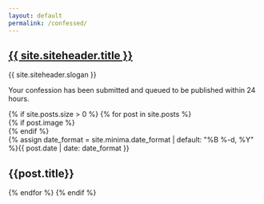 ```yaml
---
layout: default
permalink: /confessed/
---
```


<div class="container">
  <section class="siteheader" data-aos="fade-up" data-aos-easing="ease-out-quad" data-aos-duration="700">
    <div class="siteheader__inner">
      <h1 class="siteheader__title"><a href="{{ site.url }}" title="Home">{{ site.siteheader.title }}</a></h1>
      <p class="siteheader__slogan">{{ site.siteheader.slogan }}</p>
      <div class="confessed__submitted">
        <p>Your confession has been submitted and queued to be published within 24 hours.</p>
      </div>     
    </div>
  </section>
</div>

<div class="container">
  {% if site.posts.size > 0 %}
    {% for post in site.posts %}
    <div class="confession" data-aos="fade-up" data-aos-easing="ease-out-quad" data-aos-duration="800">
      {% if post.image %}
      <div class="confession__image-box">
        <a href="{{post.url | prepend: site.baseurl}}" class="confession__image" style="background-image: url({{site.baseurl}}{{post.image}})"></a>
      </div>
      {% endif %}
      <div class="confession__content">
        <div class="confession__meta">
          <span class="confession__date"><time datetime="{{ post.date | date_to_xmlschema }}">{% assign date_format = site.minima.date_format | default: "%B %-d, %Y" %}{{ post.date | date: date_format }}</time></span>
        </div>
        <h2 class="confession__title">{{post.title}}</h2>
      </div>
    </div>
    {% endfor %}
  {% endif %}
</div>
